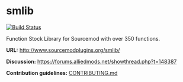 # smlib
[![Build Status](https://travis-ci.org/bcserv/smlib.svg)](https://travis-ci.org/bcserv/smlib)

Function Stock Library for Sourcemod with over 350 functions.

**URL:**        http://www.sourcemodplugins.org/smlib/

**Discussion:** https://forums.alliedmods.net/showthread.php?t=148387

**Contribution guidelines:** [CONTRIBUTING.md](CONTRIBUTING.md)
